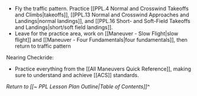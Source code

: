 - Fly the traffic pattern. Practice [[PPL.4 Normal and Crosswind Takeoffs and Climbs|takeoffs]], [[PPL.13 Normal and Crosswind Approaches and Landings|normal landings]], and [[PPL.16 Short- and Soft-Field Takeoffs and Landings|short/soft field landings]].
- Leave for the practice area, work on [[Maneuver - Slow Flight|slow flight]] and [[Maneuver - Four Fundamentals|four fundamentals]], then return to traffic pattern

Nearing Checkride:
- Practice everything from the [[All Maneuvers Quick Reference]], making sure to understand and achieve [[ACS]] standards.


*Return to [[~ PPL Lesson Plan Outline|Table of Contents]]^*